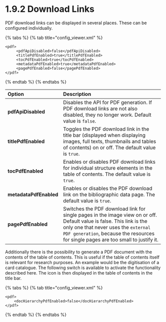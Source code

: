 # 1.9.2 Download Links

PDF download links can be displayed in several places. These can be configured individually.

{% tabs %}
{% tab title="config\_viewer.xml" %}
```markup
<pdf>
     <pdfApiDisabled>false</pdfApiDisabled>
     <titlePdfEnabled>true</titlePdfEnabled>
     <tocPdfEnabled>true</tocPdfEnabled>
     <metadataPdfEnabled>true</metadataPdfEnabled>
     <pagePdfEnabled>false</pagePdfEnabled>
</pdf>
```
{% endtab %}
{% endtabs %}

| **Option** | Description |
| :--- | :--- |
| **pdfApiDisabled** | Disables the API for PDF generation. If PDF download links are not also disabled, they no longer work. Default value is `false`. |
| **titlePdfEnabled** | Toggles the PDF download link in the title bar \(displayed when displaying images, full texts, thumbnails and tables of contents\) on or off. The default value is `true`. |
| **tocPdfEnabled** | Enables or disables PDF download links for individual structure elements in the table of contents. The default value is `true`. |
| **metadataPdfEnabled** | Enables or disables the PDF download link on the bibliographic data page. The default value is `true`. |
| **pagePdfEnabled** | Switches the PDF download link for single pages in the image view on or off. Default value is false. This link is the only one that never uses the `external PDF generation`, because the resources for single pages are too small to justify it. |

Additionally there is the possibility to generate a PDF document with the contents of the table of contents. This is useful if the table of contents itself is relevant for research purposes. An example would be the digitisation of a card catalogue. The following switch is available to activate the functionality described here. The icon is then displayed in the table of contents in the title bar.

{% tabs %}
{% tab title="config\_viewer.xml" %}
```markup
<pdf>
    <docHierarchyPdfEnabled>false</docHierarchyPdfEnabled>
</pdf>
```
{% endtab %}
{% endtabs %}

